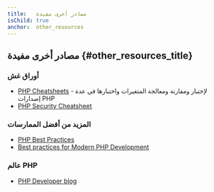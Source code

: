 ```yaml
---
title:   مصادر أخرى مفيدة
isChild: true
anchor:  other_resources
---
```


## مصادر أخرى مفيدة {#other_resources_title}

### أوراق غش

* [PHP Cheatsheets](http://phpcheatsheets.com/) - لإختبار ومقارنة ومعالجة المتغيرات واختبارها في عدة إصدارات PHP
* [PHP Security Cheatsheet](https://www.owasp.org/index.php/PHP_Security_Cheat_Sheet)

### المزيد من أفضل الممارسات

* [PHP Best Practices](https://phpbestpractices.org/)
* [Best practices for Modern PHP Development](https://www.airpair.com/php/posts/best-practices-for-modern-php-development)

### عالم PHP

* [PHP Developer blog](http://blog.phpdeveloper.org/)
